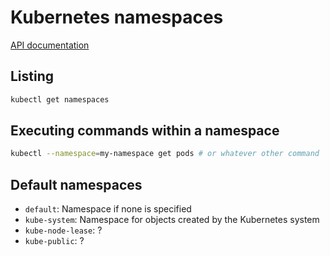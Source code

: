 # Kubernetes namespaces

[API documentation](https://kubernetes.io/docs/reference/generated/kubernetes-api/v1.19/#namespace-v1-core)

## Listing

```bash
kubectl get namespaces
```

## Executing commands within a namespace

```bash
kubectl --namespace=my-namespace get pods # or whatever other command
```

## Default namespaces

- `default`: Namespace if none is specified
- `kube-system`: Namespace for objects created by the Kubernetes system
- `kube-node-lease`: ?
- `kube-public`: ?
